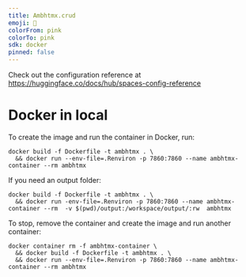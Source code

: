 ```yaml
---
title: Ambhtmx.crud
emoji: 🏃
colorFrom: pink
colorTo: pink
sdk: docker
pinned: false
---
```


Check out the configuration reference at https://huggingface.co/docs/hub/spaces-config-reference


# Docker in local

To create the image and run the container in Docker, run:

```
docker build -f Dockerfile -t ambhtmx . \
  && docker run --env-file=.Renviron -p 7860:7860 --name ambhtmx-container --rm ambhtmx
```

If you need an output folder:
```
docker build -f Dockerfile -t ambhtmx . \
  && docker run -env-file=.Renviron -p 7860:7860 --name ambhtmx-container --rm  -v $(pwd)/output:/workspace/output/:rw  ambhtmx
```


To stop, remove the container and create the image and run another container:
```
docker container rm -f ambhtmx-container \
  && docker build -f Dockerfile -t ambhtmx . \
  && docker run --env-file=.Renviron -p 7860:7860 --name ambhtmx-container --rm ambhtmx
```


